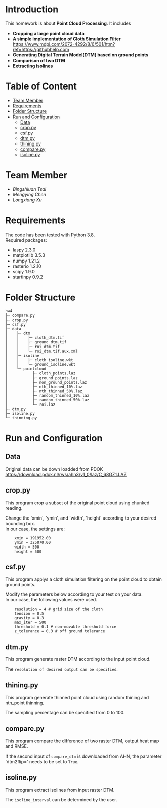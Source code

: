 # Introduction
This homework is about **Point Cloud Processing**. It includes
- **Cropping a large point cloud data**
- **A simple implementation of Cloth Simulation Filter**    
        <https://www.mdpi.com/2072-4292/8/6/501/htm?ref=https://githubhelp.com>
- **Generating Digital Terrain Model(DTM) based on ground points**
- **Comparison of two DTM**
- **Extracting isolines**


# Table of Content
- [Team Member](#team-member)
- [Requirements](#requirements)
- [Folder Structure](#folder-structure)
- [Run and Configuration](#run-and-configuration)
  * [Data](#data)
  * [crop.py](#croppy)
  * [csf.py](#csfpy)
  * [dtm.py](#dtmpy)
  * [thining.py](#thiningpy)
  * [compare.py](#comparepy)
  * [isoline.py](#isolinepy)


# Team Member
- *Bingshiuan Tsai*
- *Mengying Chen*
- *Longxiang Xu*

# Requirements
The code has been tested with Python 3.8.   
Required packages:
- laspy 2.3.0
- matplotlib 3.5.3
- numpy 1.21.2
- rasterio 1.2.10
- scipy 1.9.0
- startinpy 0.9.2

# Folder Structure
```
hw4
├─ compare.py  
├─ crop.py  
├─ csf.py  
├─ data  
│    ├─ dtm  
│    │    ├─ cloth_dtm.tif  
│    │    ├─ ground_dtm.tif  
│    │    ├─ roi_dtm.tif  
│    │    └─ roi_dtm.tif.aux.xml  
│    ├─ isoline  
│    │    ├─ cloth_isoline.wkt  
│    │    └─ ground_isoline.wkt  
│    └─ pointcloud  
│           ├─ cloth_points.laz  
│           ├─ ground_points.laz   
│           ├─ non_ground_points.laz  
│           ├─ nth_thinned_10%.laz  
│           ├─ nth_thinned_50%.laz  
│           ├─ random_thinned_10%.laz  
│           ├─ random_thinned_50%.laz  
│           └─ roi.laz
├─ dtm.py  
├─ isoline.py  
└─ thinning.py  
```

# Run and Configuration
## Data
Original data can be down loadded from PDOK  <https://download.pdok.nl/rws/ahn3/v1_0/laz/C_68GZ1.LAZ>

## crop.py
This program crop a subset of the original point cloud using chunked reading.   


Change the 'xmin', 'ymin', and 'width', 'height' according to your desired bounding box.    
In our case, the settings are:
```
    xmin = 191952.00
    ymin = 325070.00
    width = 500
    height = 500
```

## csf.py
This program applys a cloth simulation filtering on the point cloud to obtain ground points. 


Modify the parameters below according to your test on your data.   
In our case, the following values were used.
```
    resolution = 4 # grid size of the cloth
    tension = 0.5 
    gravity = 0.3
    max_iter = 500
    threshold = 0.1 # non-movable threshold force
    z_tolerance = 0.3 # off ground tolerance
```

## dtm.py
This program generate raster DTM according to the input point cloud.  

The `resolution of desired output can be specified`.

## thining.py
This program generate thinned point cloud using random thining and nth_point thinning.
  
The sampling percentage can be specified from 0 to 100.

## compare.py
This program compare the difference of two raster DTM, output heat map and RMSE.
  
If the second input of `compare_dtm` is downloaded from AHN, the parameter 'dtm2flip=' needs to be set to `True`.

## isoline.py
This program extract isolines from input raster DTM.
  
The `isoline_interval` can be determined by the user.


